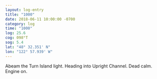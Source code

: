 ```yaml
---
layout: log-entry
title: "1000"
date: 2018-06-11 10:00:00 -0700
category: log
time: "1000"
log: 25.6
cog: 098°T
sog: 5.4
lat: "48° 32.351' N"
lon: "122° 57.939' W"
---
```


Abeam the Turn Island light. Heading into Upright Channel. Dead calm. Engine on.
